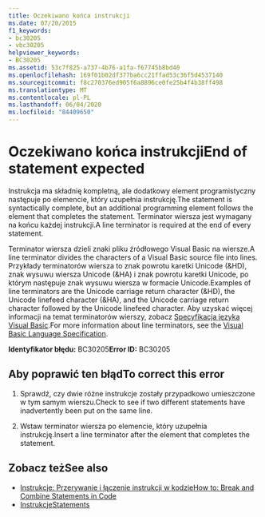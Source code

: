 ```yaml
---
title: Oczekiwano końca instrukcji
ms.date: 07/20/2015
f1_keywords:
- bc30205
- vbc30205
helpviewer_keywords:
- BC30205
ms.assetid: 53c7f825-a737-4b76-a1fa-f67745b8bd40
ms.openlocfilehash: 169f01b02df377ba6cc21ffad53c36f5d4537140
ms.sourcegitcommit: f8c270376ed905f6a8896ce0fe25b4f4b38ff498
ms.translationtype: MT
ms.contentlocale: pl-PL
ms.lasthandoff: 06/04/2020
ms.locfileid: "84409650"
---
```

# <a name="end-of-statement-expected"></a><span data-ttu-id="e74d7-102">Oczekiwano końca instrukcji</span><span class="sxs-lookup"><span data-stu-id="e74d7-102">End of statement expected</span></span>
<span data-ttu-id="e74d7-103">Instrukcja ma składnię kompletną, ale dodatkowy element programistyczny następuje po elemencie, który uzupełnia instrukcję.</span><span class="sxs-lookup"><span data-stu-id="e74d7-103">The statement is syntactically complete, but an additional programming element follows the element that completes the statement.</span></span> <span data-ttu-id="e74d7-104">Terminator wiersza jest wymagany na końcu każdej instrukcji.</span><span class="sxs-lookup"><span data-stu-id="e74d7-104">A line terminator is required at the end of every statement.</span></span>
  
 <span data-ttu-id="e74d7-105">Terminator wiersza dzieli znaki pliku źródłowego Visual Basic na wiersze.</span><span class="sxs-lookup"><span data-stu-id="e74d7-105">A line terminator divides the characters of a Visual Basic source file into lines.</span></span> <span data-ttu-id="e74d7-106">Przykłady terminatorów wiersza to znak powrotu karetki Unicode (&HD), znak wysuwu wiersza Unicode (&HA) i znak powrotu karetki Unicode, po którym następuje znak wysuwu wiersza w formacie Unicode.</span><span class="sxs-lookup"><span data-stu-id="e74d7-106">Examples of line terminators are the Unicode carriage return character (&HD), the Unicode linefeed character (&HA), and the Unicode carriage return character followed by the Unicode linefeed character.</span></span> <span data-ttu-id="e74d7-107">Aby uzyskać więcej informacji na temat terminatorów wierszy, zobacz [Specyfikacja języka Visual Basic](~/_vblang/spec/lexical-grammar.md#line-terminators).</span><span class="sxs-lookup"><span data-stu-id="e74d7-107">For more information about line terminators, see the [Visual Basic Language Specification](~/_vblang/spec/lexical-grammar.md#line-terminators).</span></span>
  
 <span data-ttu-id="e74d7-108">**Identyfikator błędu:** BC30205</span><span class="sxs-lookup"><span data-stu-id="e74d7-108">**Error ID:** BC30205</span></span>
  
## <a name="to-correct-this-error"></a><span data-ttu-id="e74d7-109">Aby poprawić ten błąd</span><span class="sxs-lookup"><span data-stu-id="e74d7-109">To correct this error</span></span>
  
1. <span data-ttu-id="e74d7-110">Sprawdź, czy dwie różne instrukcje zostały przypadkowo umieszczone w tym samym wierszu.</span><span class="sxs-lookup"><span data-stu-id="e74d7-110">Check to see if two different statements have inadvertently been put on the same line.</span></span>
  
2. <span data-ttu-id="e74d7-111">Wstaw terminator wiersza po elemencie, który uzupełnia instrukcję.</span><span class="sxs-lookup"><span data-stu-id="e74d7-111">Insert a line terminator after the element that completes the statement.</span></span>
  
## <a name="see-also"></a><span data-ttu-id="e74d7-112">Zobacz też</span><span class="sxs-lookup"><span data-stu-id="e74d7-112">See also</span></span>

- [<span data-ttu-id="e74d7-113">Instrukcje: Przerywanie i łączenie instrukcji w kodzie</span><span class="sxs-lookup"><span data-stu-id="e74d7-113">How to: Break and Combine Statements in Code</span></span>](../../programming-guide/program-structure/how-to-break-and-combine-statements-in-code.md)
- [<span data-ttu-id="e74d7-114">Instrukcje</span><span class="sxs-lookup"><span data-stu-id="e74d7-114">Statements</span></span>](../../programming-guide/language-features/statements.md)
